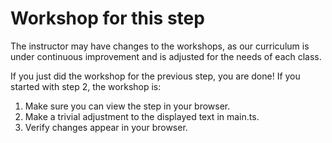 # Workshop for this step

The instructor may have changes to the workshops, as our curriculum is
under continuous improvement and is adjusted for the needs of each
class.

If you just did the workshop for the previous step, you are done! If
you started with step 2, the workshop is:

1. Make sure you can view the step in your browser.
2. Make a trivial adjustment to the displayed text in main.ts.
3. Verify changes appear in your browser.
